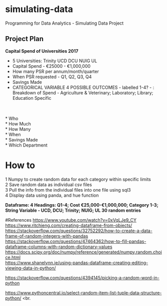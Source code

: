 # simulating-data
Programming for Data Analytics - Simulating Data Project

## Project Plan

**Capital Spend of Universities 2017**

* 5 Universities: Trinity UCD DCU NUIG UL<br>
* Capital Spend - €25000 - €1,000,000 <br>
* How many PSR per annum/month/quarter
* When PSR requested - Q1, Q2, Q3, Q4 <br>
* Savings Made
* CATEGORICAL VARIABLE 4 POSSIBLE OUTCOMES  - labelled 1-4? - : Breakdown of Spend - Agriculture & Veterinary; Laboratory; Library; Education Specific <br>
<br>
<br>
* Who <br>
* How Much <br>
* How Many <br>
* When <br>
* Savings Made <br>
* Which Department<br>

# How to
 1 Numpy to create random data for each category within specific limits <br>
 2 Save random data as individual csv files <br>
 3 Pull the info from the individual files into one file using sql3 <br>
 4 Display data using panda, and hue function <br>

**Dataframe:
4 Headings:  Q1-4;   Cost €25,000-€1,000,000;    Category 1-3;   String Variable - UCD, DCU; Trinity; NUIG; UL
30 random entries**

#References
https://www.youtube.com/watch?v=0xVqLJe9_CY <br>
https://www.ritchieng.com/creating-dataframe-from-objects/ <br>
https://stackoverflow.com/questions/32752292/how-to-create-a-data-frame-of-random-integers-with-pandas <br>
https://stackoverflow.com/questions/47464362/how-to-fill-pandas-dataframe-columns-with-random-dictionary-values<br>
https://docs.scipy.org/doc/numpy/reference/generated/numpy.random.choice.html<br>
https://www.shanelynn.ie/using-pandas-dataframe-creating-editing-viewing-data-in-python/ <br>

https://stackoverflow.com/questions/4394145/picking-a-random-word-in-python <br>

https://www.pythoncentral.io/select-random-item-list-tuple-data-structure-python/ <br.
